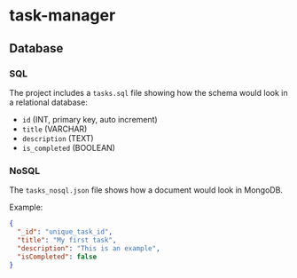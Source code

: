 # task-manager
## Database

### SQL
The project includes a `tasks.sql` file showing how the schema would look in a relational database:
- `id` (INT, primary key, auto increment)
- `title` (VARCHAR)
- `description` (TEXT)
- `is_completed` (BOOLEAN)

### NoSQL
The `tasks_nosql.json` file shows how a document would look in MongoDB.

Example:
```json
{
  "_id": "unique_task_id",
  "title": "My first task",
  "description": "This is an example",
  "isCompleted": false
}
